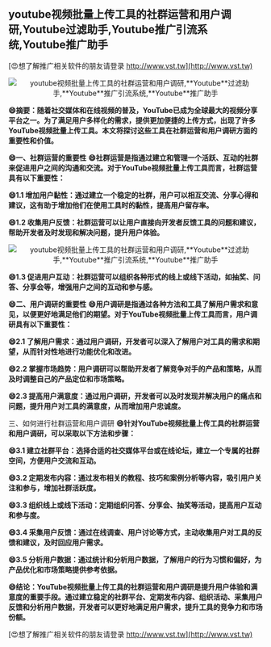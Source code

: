 ## **youtube视频批量上传工具的社群运营和用户调研,**Youtube**过滤助手,**Youtube**推广引流系统,**Youtube**推广助手**

[😍想了解推广相关软件的朋友请登录 http://www.vst.tw](http://www.vst.tw)

 <center><img src="https://vst.tw/MP4/tuiguang/png/6.png" alt="youtube视频批量上传工具的社群运营和用户调研,**Youtube**过滤助手,**Youtube**推广引流系统,**Youtube**推广助手"></center>

**😄摘要：随着社交媒体和在线视频的普及，YouTube已成为全球最大的视频分享平台之一。为了满足用户多样化的需求，提供更加便捷的上传方式，出现了许多YouTube视频批量上传工具。本文将探讨这些工具在社群运营和用户调研方面的重要性和价值。**

**😄一、社群运营的重要性**
**😄社群运营是指通过建立和管理一个活跃、互动的社群来促进用户之间的沟通和交流。对于YouTube视频批量上传工具而言，社群运营具有以下重要性：**

**😄1.1 增加用户黏性：通过建立一个稳定的社群，用户可以相互交流、分享心得和建议，这有助于增加他们在使用工具时的黏性，提高用户留存率。**

**😄1.2 收集用户反馈：社群运营可以让用户直接向开发者反馈工具的问题和建议，帮助开发者及时发现和解决问题，提升用户体验。**

 <center><img src="https://vst.tw/MP4/tuiguang/png/6.png" alt="youtube视频批量上传工具的社群运营和用户调研,**Youtube**过滤助手,**Youtube**推广引流系统,**Youtube**推广助手"></center>

**😄1.3 促进用户互动：社群运营可以组织各种形式的线上或线下活动，如抽奖、问答、分享会等，增强用户之间的互动和参与感。**

**😄二、用户调研的重要性**
**😄用户调研是指通过各种方法和工具了解用户需求和意见，以便更好地满足他们的期望。对于YouTube视频批量上传工具而言，用户调研具有以下重要性：**

**😄2.1 了解用户需求：通过用户调研，开发者可以深入了解用户对工具的需求和期望，从而针对性地进行功能优化和改进。**

**😄2.2 掌握市场趋势：用户调研可以帮助开发者了解竞争对手的产品和策略，从而及时调整自己的产品定位和市场策略。**

**😄2.3 提高用户满意度：通过用户调研，开发者可以及时发现并解决用户的痛点和问题，提升用户对工具的满意度，从而增加用户忠诚度。**

三、如何进行社群运营和用户调研
**😄针对YouTube视频批量上传工具的社群运营和用户调研，可以采取以下方法和步骤：**

**😄3.1 建立社群平台：选择合适的社交媒体平台或在线论坛，建立一个专属的社群空间，方便用户交流和互动。**

**😄3.2 定期发布内容：通过发布相关的教程、技巧和案例分析等内容，吸引用户关注和参与，增加社群活跃度。**

**😄3.3 组织线上或线下活动：定期组织问答、分享会、抽奖等活动，提高用户互动和参与度。**

**😄3.4 采集用户反馈：通过在线调查、用户讨论等方式，主动收集用户对工具的反馈和建议，及时回应用户需求。**

**😄3.5 分析用户数据：通过统计和分析用户数据，了解用户的行为习惯和偏好，为产品优化和市场策略提供参考依据。**

**😄结论：YouTube视频批量上传工具的社群运营和用户调研是提升用户体验和满意度的重要手段。通过建立稳定的社群平台、定期发布内容、组织活动、采集用户反馈和分析用户数据，开发者可以更好地满足用户需求，提升工具的竞争力和市场份额。**

[😍想了解推广相关软件的朋友请登录 http://www.vst.tw](http://www.vst.tw)




